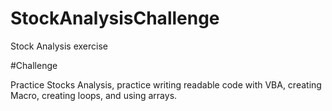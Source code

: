 # StockAnalysisChallenge
Stock Analysis exercise

#Challenge

Practice Stocks Analysis, practice writing readable code with VBA, creating Macro, creating loops, and using arrays.
